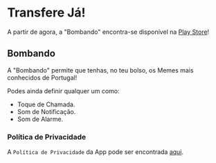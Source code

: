 # Transfere Já!
A partir de agora, a "Bombando" encontra-se disponível na [Play Store](https://play.google.com/store/apps/details?id=io.github.danfq.bombandopt)!

## Bombando
A "Bombando" permite que tenhas, no teu bolso, os Memes mais conhecidos de Portugal!

Podes ainda definir qualquer um como:
- Toque de Chamada.
- Som de Notificação.
- Som de Alarme.

### Política de Privacidade
A `Política de Privacidade` da App pode ser encontrada [aqui](https://github.com/danfq/bombando/blob/main/PRIVACY.md).
